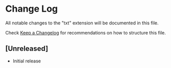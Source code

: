 # Change Log

All notable changes to the "txt" extension will be documented in this file.

Check [Keep a Changelog](http://keepachangelog.com/) for recommendations on how to structure this file.

## [Unreleased]

- Initial release